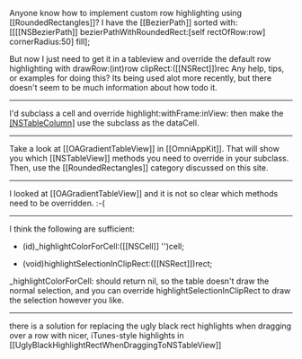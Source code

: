  Anyone know how to implement custom row highlighting using [[RoundedRectangles]]?
I have the [[BezierPath]] sorted with:
 [[[[NSBezierPath]] bezierPathWithRoundedRect:[self rectOfRow:row] cornerRadius:50] fill];

But now I just need to get it in a tableview and override the default row highlighting with drawRow:(int)row clipRect:([[NSRect]])rec
Any help, tips, or examples for doing this? Its being used alot more recently, but there doesn't seem to be much information about how todo it.

----

I'd subclass a cell and override highlight:withFrame:inView: then make the [[NSTableColumn]](s) use the subclass as the dataCell.

----

Take a look at [[OAGradientTableView]] in [[OmniAppKit]]. That will show you which [[NSTableView]] methods you need to override in your subclass. Then, use the [[RoundedRectangles]] category discussed on this site.

----

I looked at [[OAGradientTableView]] and it is not so clear which methods need to be overridden.  :-(

----

I think the following are sufficient:

- (id)_highlightColorForCell:([[NSCell]] '')cell;

- (void)highlightSelectionInClipRect:([[NSRect]])rect;

_highlightColorForCell: should return nil, so the table doesn't draw the normal selection, and you can override highlightSelectionInClipRect to draw the selection however you like.

----

there is a solution for replacing the ugly black rect highlights when dragging over a row with nicer, iTunes-style highlights in [[UglyBlackHighlightRectWhenDraggingToNSTableView]]